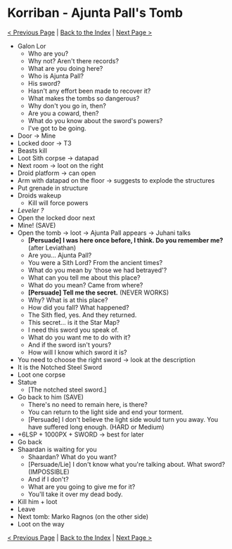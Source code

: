 # Korriban - Ajunta Pall's Tomb

[< Previous Page](082_Korriban.md)
| [Back to the Index](./000_Index.md)
| [Next Page >](./084_Korriban.md)



- Galon Lor
    - Who are you?
    - Why not? Aren't there records?
    - What are you doing here?
    - Who is Ajunta Pall?
    - His sword?
    - Hasn't any effort been made to recover it?
    - What makes the tombs so dangerous?
    - Why don't you go in, then?
    - Are you a coward, then?
    - What do you know about the sword's powers?
    - I've got to be going.
- Door -> Mine
- Locked door -> T3
- Beasts kill
- Loot Sith corpse -> datapad
- Next room -> loot on the right
- Droid platform -> can open
- Arm with datapad on the floor -> suggests to explode the structures
- Put grenade in structure
- Droids wakeup
    - Kill will force powers
- _Leveler ?_
- Open the locked door next
- Mine! (SAVE)
- Open the tomb -> loot -> Ajunta Pall appears -> Juhani talks
    - **[Persuade] I was here once before, I think. Do you remember me?** (after Leviathan)
    - Are you... Ajunta Pall?
    - You were a Sith Lord? From the ancient times?
    - What do you mean by 'those we had betrayed'?
    - What can you tell me about this place?
    - What do you mean? Came from where?
    - **[Persuade] Tell me the secret.** (NEVER WORKS)
    - Why? What is at this place?
    - How did you fall? What happened?
    - The Sith fled, yes. And they returned.
    - This secret... is it the Star Map?
    - I need this sword you speak of.
    - What do you want me to do with it?
    - And if the sword isn't yours?
    - How will I know which sword it is?
- You need to choose the right sword -> look at the description
- It is the Notched Steel Sword
- Loot one corpse
- Statue
    - [The notched steel sword.]
- Go back to him (SAVE)
    - There's no need to remain here, is there?
    - You can return to the light side and end your torment.
    - [Persuade] I don't believe the light side would turn you away. You have suffered long enough. (HARD or Medium)
- +6LSP + 1000PX + SWORD -> best for later
- Go back
- Shaardan is waiting for you
    - Shaardan? What do you want?
    - [Persuade/Lie] I don't know what you're talking about. What sword? (IMPOSSIBLE)
    - And if I don't?
    - What are you going to give me for it?
    - You'll take it over my dead body.
- Kill him + loot
- Leave
- Next tomb: Marko Ragnos (on the other side)
- Loot on the way

[< Previous Page](082_Korriban.md)
| [Back to the Index](./000_Index.md)
| [Next Page >](./084_Korriban.md)

